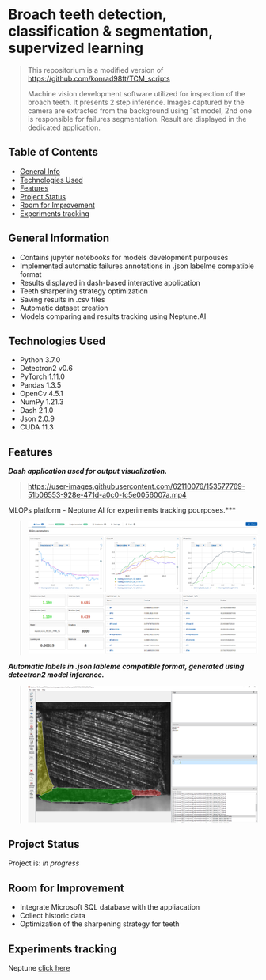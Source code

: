 # Broach teeth detection, classification & segmentation, supervized learning 
> This repositorium is a modified version of https://github.com/konrad98ft/TCM_scripts
> 
> Machine vision development software utilized for inspection of the broach teeth. It presents 2 step inference.
> Images captured by the camera are extracted from the background using 1st model, 2nd one is responsible for failures segmentation. 
> Result are displayed in the dedicated application. 

## Table of Contents
* [General Info](#general-information)
* [Technologies Used](#technologies-used)
* [Features](#features)
* [Project Status](#project-status)
* [Room for Improvement](#room-for-improvement)
* [Experiments tracking](#experiments-tracking)


## General Information
- Contains jupyter notebooks for models development purpouses
- Implemented automatic failures annotations in .json labelme compatible format
- Results displayed in dash-based interactive application
- Teeth sharpening strategy optimization
- Saving results in .csv files
- Automatic dataset creation
- Models comparing and results tracking using Neptune.AI

## Technologies Used
- Python 3.7.0
- Detectron2 v0.6
- PyTorch 1.11.0
- Pandas 1.3.5
- OpenCv 4.5.1
- NumPy 1.21.3
- Dash 2.1.0
- Json 2.0.9
- CUDA 11.3

## Features

***Dash application used for output visualization.***

>https://user-images.githubusercontent.com/62110076/153577769-51b06553-928e-471d-a0c0-fc5e0056007a.mp4

MLOPs platform - Neptune AI for experiments tracking pourposes.***
>![plot](ReadmeImages/neptune.png)

***Automatic labels in .json lableme compatible format, generated using detectron2 model inference.***
>![plot](ReadmeImages/labelme.png)


## Project Status
Project is: _in progress_ 

## Room for Improvement

- Integrate Microsoft SQL database with the appliacation
- Collect historic data
- Optimization of the sharpening strategy for teeth

## Experiments tracking
Neptune [click here](https://app.neptune.ai/kacper-marciniak/)
